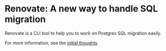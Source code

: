 # Renovate: A new way to handle SQL migration

Renovate is a CLI tool to help you to work on Postgres SQL migration easily.

For more information, see the [initial thoughts](./rfcs/0001-sql-migration.md).
